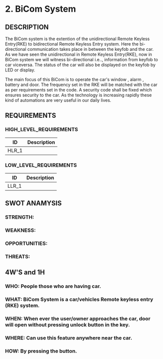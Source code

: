 # 2.	BiCom System

## DESCRIPTION 
The BiCom system is the extention of the unidirectional Remote Keyless Entry(RKE) to bidirectional Remote Keyless Entry system. Here the bi-directional communication takes place in between the keyfob and the car. As we have seen the unidirectional in Remote Keyless Entry(RKE), now in BiCom system we will witness bi-directional i.e.., information from keyfob to car viceversa. The status of the car will also be displayed on the keyfob by LED or display.

The main focus of this BiCom is to operate the car's window , alarm , battery and door. The frequency set in the RKE will be matched with the car as per requirements set in the code. A security code shall be fixed which ensures security to the car. As the technology is increasing rapidly these kind of automations are very useful in our daily lives.
## REQUIREMENTS
### HIGH_LEVEL_REQUIREMENTS
|ID|Description|
|-|-|
|HLR_1|

### LOW_LEVEL_REQUIREMENTS
|ID|Description|
|-|-|
|LLR_1|

## SWOT ANAMYSIS
### STRENGTH:

### WEAKNESS:

### OPPORTUNITIES:

### THREATS:

## 4W'S and 1H
### WHO: People those who are having car.

### WHAT: BiCom System is a car/vehicles Remote keyless entry (RKE) system.

### WHEN: When ever the user/owner approaches the car, door will open without pressing unlock button in the key.

### WHERE: Can use this feature anywhere near the car.

### HOW: By pressing the button.
